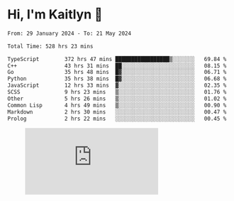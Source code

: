 # Hi, I'm Kaitlyn 👋
<!--START_SECTION:waka-->

```txt
From: 29 January 2024 - To: 21 May 2024

Total Time: 528 hrs 23 mins

TypeScript        372 hrs 47 mins █████████████████▒░░░░░░░   69.84 %
C++               43 hrs 31 mins  ██░░░░░░░░░░░░░░░░░░░░░░░   08.15 %
Go                35 hrs 48 mins  █▓░░░░░░░░░░░░░░░░░░░░░░░   06.71 %
Python            35 hrs 38 mins  █▓░░░░░░░░░░░░░░░░░░░░░░░   06.68 %
JavaScript        12 hrs 33 mins  ▓░░░░░░░░░░░░░░░░░░░░░░░░   02.35 %
SCSS              9 hrs 23 mins   ▒░░░░░░░░░░░░░░░░░░░░░░░░   01.76 %
Other             5 hrs 26 mins   ▒░░░░░░░░░░░░░░░░░░░░░░░░   01.02 %
Common Lisp       4 hrs 49 mins   ▒░░░░░░░░░░░░░░░░░░░░░░░░   00.90 %
Markdown          2 hrs 30 mins   ░░░░░░░░░░░░░░░░░░░░░░░░░   00.47 %
Prolog            2 hrs 22 mins   ░░░░░░░░░░░░░░░░░░░░░░░░░   00.45 %
```

<!--END_SECTION:waka-->

<figure><embed src="https://wakatime.com/share/@018d58bc-3d22-46c9-b2d7-4ed36fb8172d/243b5d9b-77cd-4133-89ff-dcc8f225fa18.svg"></embed></figure>
